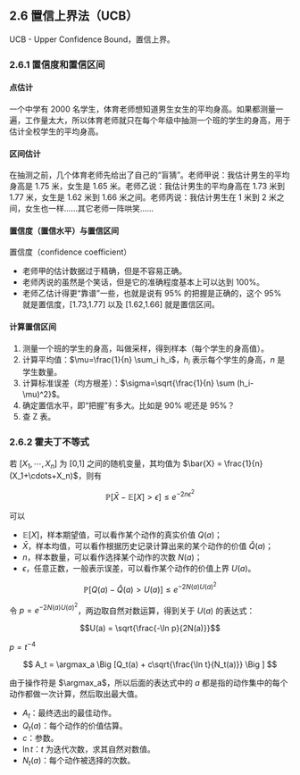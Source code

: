 ## 2.6 置信上界法（UCB）

UCB - Upper Confidence Bound，置信上界。

### 2.6.1 置信度和置信区间

#### 点估计

一个中学有 2000 名学生，体育老师想知道男生女生的平均身高。如果都测量一遍，工作量太大，所以体育老师就只在每个年级中抽测一个班的学生的身高，用于估计全校学生的平均身高。

#### 区间估计

在抽测之前，几个体育老师先给出了自己的“盲猜”。老师甲说：我估计男生的平均身高是 1.75 米，女生是 1.65 米。老师乙说：我估计男生的平均身高在 1.73 米到 1.77 米，女生是 1.62 米到 1.66 米之间。老师丙说：我估计男生在 1 米到 2 米之间，女生也一样......其它老师一阵哄笑......

#### 置信度（置信水平）与置信区间

置信度（confidence coefficient）

- 老师甲的估计数据过于精确，但是不容易正确。
- 老师丙说的虽然是个笑话，但是它的准确程度基本上可以达到 100%。
- 老师乙估计得更“靠谱”一些，也就是说有 95% 的把握是正确的，这个 95% 就是置信度，[1.73,1.77] 以及 [1.62,1.66] 就是置信区间。

#### 计算置信区间

1. 测量一个班的学生的身高，叫做采样，得到样本（每个学生的身高值）。
2. 计算平均值：$\mu=\frac{1}{n} \sum_i h_i$，$h_i$ 表示每个学生的身高，$n$ 是学生数量。
3. 计算标准误差（均方根差）：$\sigma=\sqrt{\frac{1}{n} \sum (h_i-\mu)^2}$。
4. 确定置信水平，即“把握”有多大。比如是 90% 呢还是 95%？
5. 查 Z 表。

### 2.6.2 霍夫丁不等式

若 $[X_1,\cdots,X_n]$ 为 [0,1] 之间的随机变量，其均值为 $\bar{X} = \frac{1}{n}(X_1+\cdots+X_n)$，则有

$$
\mathbb P\big[\bar{X} - \mathbb E [X] > \epsilon \big ] \le e^{-2n\epsilon^2}
$$

可以

- $\mathbb E[X]$，样本期望值，可以看作某个动作的真实价值 $Q(a)$；
- $\bar{X}$，样本均值，可以看作根据历史记录计算出来的某个动作的价值 $\hat{Q}(a)$；
- $n$，样本数量，可以看作选择某个动作的次数 $N(a)$；
- $\epsilon$，任意正数，一般表示误差，可以看作某个动作的价值上界 $U(a)$。

$$
\mathbb P[Q(a) - \hat{Q}(a) > U(a)] \le e^{-2N(a)U(a)^2}
$$


令 $p=e^{-2N(a)U(a)^2}$，两边取自然对数运算，得到关于 $U(a)$ 的表达式：

$$U(a) = \sqrt{\frac{-\ln p}{2N(a)}}$$

$p = t^{-4}$


$$
A_t = \argmax_a \Big [Q_t(a) + c\sqrt{\frac{\ln t}{N_t(a)}} \Big ]
$$

由于操作符是 $\argmax_a$，所以后面的表达式中的 $a$ 都是指的动作集中的每个动作都做一次计算，然后取出最大值。

- $A_t$：最终选出的最佳动作。
- $Q_t(a)$：每个动作的价值估算。
- $c$：参数。
- $\ln t$：$t$ 为迭代次数，求其自然对数值。
- $N_t(a)$：每个动作被选择的次数。


